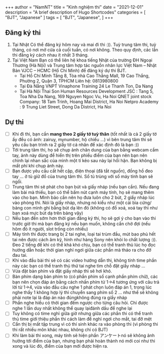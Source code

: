 +++
author = "NamNT"
title = "Kinh nghiệm thi"
date = "2021-12-01"
description = "A brief description of Hugo Shortcodes"
categories = [
    "BJT",
    "Japanese"
]
tags = [
    "BJT",
    "Japanese",
]
+++

## Đăng ký thi
1. Tại Nhật
Có thể đăng ký hôm nay và mai đi thi :)). Tuỳ trung tâm thi, tuỳ tháng, có nơi mở cửa cả cuối tuần, có nơi không. Theo quy định, các lần thi đăng ký cách nhau ít nhất 3 tháng.
2. Tại Việt Nam
Bạn có thể liên hệ khoa tiếng Nhật của trường ĐH Ngoại Thương (Hà Nội) và Trung tâm hợp tác nguồn nhân lực Việt Nam – Nhật Bản VJCC – HCMC (Hồ Chí Minh) để đăng ký dự thi BJT.
   * Tại Hồ Chí Minh
Tầng 8, Tòa nhà Cao Thắng Mall, 19 Cao Thắng, Phường 2, Quận 3, TPHCM
Liên hệ: 0813980800
   * Tại Đà Nẵng
VNPT Vinaphone Training 24 Le Thanh Ton, Da Nang
   * Tại Hà Nội
Thai Son Human Resources Development JSC : Tang 5, Toa Nha Da Nang, 169 Nguyen Ngoc Vu, Ha Noi
QNET joint stock Company: 18 Tam Trinh, Hoang Mai District, Ha Noi
Netpro Academy : 9 Trung Liet Street, Dong Da District, Ha Noi

## Dự thi
* [ ] Khi đi thi, bạn cần **mang theo 2 giấy tờ tuỳ thân** \(tốt nhất là cả 2 giấy tờ ấy đều có ảnh: zairuy, mynumber, hộ chiếu ...\) vì bên trung tâm thi sẽ yêu cầu bạn trình ra 2 giấy tờ cá nhân để xác định đó là bạn :\)\)
* [ ] Tới trung tâm thi, họ sẽ chụp ảnh chân dung của bạn bằng webcam cầm tay, ảnh này dùng để hiển thị trên phiếu điểm của bạn nên bạn nên chỉnh lại nhan sắc của mình một tí kẻo sau này lại hối hận. Bạn không bị mất phí khi chụp ảnh này.
* [ ] Bạn được yêu cầu cất hết cặp, điện thoại \(đã tắt nguồn\), đồng hồ đeo tay ... ở tủ giữ đồ của trung tâm thi. Số tủ trùng với số máy tính bạn sẽ ngồi.
* [ ] Trung tâm thi sẽ phát cho bạn bút và giấy nháp \(nếu bạn cần\). Nếu đang làm bài mà thiếu, bạn có thể bấm nút cạnh máy tính, họ sẽ mang thêm vào cho bạn. Mình bảo cần nên họ đưa luôn cho 2 bút, 2 giấy nháp lúc vào phòng thi. Nói là giấy nháp, nhưng nó kiểu như một cái bìa cứng/ bảng con mình ghi bằng bút dạ lên đó \(không có đồ xoá, xoá tay thì như bạn xoá mực bút dạ trên bảng vậy\)
* [ ] Nếu bạn đến sớm hơn thời gian đăng ký thi, họ sẽ gợi ý cho bạn vào thi trước giờ thi mà bạn đăng ký nếu bạn muốn, không cần chờ đợi \(nếu hôm đó ít người, slot trống còn nhiều\)
* [ ] Máy tính thi được trang bị 2 tai nghe, loại tai trùm đầu, mút bao phủ hết tai nên được cách âm kỹ, hình như hàng Sony nên khỏi lo chất lượng :\)\). Đeo 2 tiếng để khi có thể khá khó chịu, bạn có thể tranh thủ lúc họ đọc hướng dẫn hoặc thời gian nghỉ ngơi giữa các phần mà tháo ra cho đỡ đau tai.
* [ ] Khi vào đầu bài thi sẽ có các video hướng dẫn thi, không tính time phần này các bạn có thể tranh thủ thử tai nghe tìm chỗ đặt giấy nháp ...
* [ ] Vừa đặt bàn phím và đặt giấy nháp thì sẽ hơi khó.
* [ ] Bàn phím dạng bàn phím to \(có phần phím số cạnh phần phím chữ\), các bạn nên chọn đáp án bằng cách nhấn phím từ 1-&gt;4 tương ứng với câu trả lời từ 1-&gt;4, vừa vào đầu câu nghe 1 phát chọn luôn đáp án 1, trong lúc nghe thấy 1 không hợp lý thì chuyển sang phím số 2 ... như thế sẽ không phải note lại là đáp án nào đúngkhông đúng ra giấy nháp 
* [ ] Phần nghe hiểu có thời gian đếm ngược cho từng câu hỏi. Chỉ được nghe 1 lần duy nhất không thể quay lạiđánh dấu để nghe lại
* [ ] Tuy không có time nghỉ giữa giờ nhưng giữa các phần thi có thể tranh thủ time giới thiệu phần thi cách làm để nghỉ ngơi cho mắt, tai đỡ mệt
* [ ] Cẩn thị bị mất tập trung vì có thí sinh khác ra vào phòng thi \(vì phòng thi thi rất nhiều môn khác nhau, không chỉ có BJT\)
* [ ] Khi làm bài thi xong, máy tính sẽ hiện phần アンケートnó sẽ không ảnh hưởng tới điểm của bạn, nhưng bạn phải hoàn thành nó mới coi như thi xong và lúc đó, điểm của bạn mới được hiện ra.